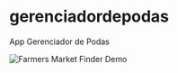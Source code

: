 # gerenciadordepodas
App Gerenciador de Podas

![Farmers Market Finder Demo](https://i.imgur.com/AnVN4YL.gif)
